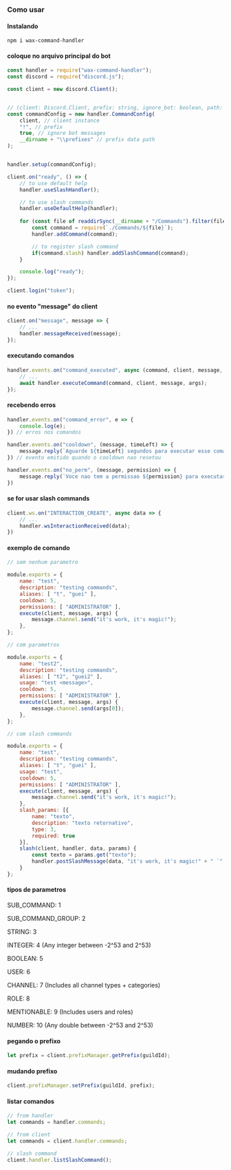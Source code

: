 ### Como usar

#### Instalando
`npm i wax-command-handler`

#### coloque no arquivo principal do bot
```js
const handler = require("wax-command-handler");
const discord = require("discord.js");

const client = new discord.Client();


// (client: Discord.Client, prefix: string, ignore_bot: boolean, path: string)
const commandConfig = new handler.CommandConfig(
    client, // client instance
    "!", // prefix
    true, // ignore bot messages
    __dirname + "\\prefixes" // prefix data path
);


handler.setup(commandConfig);

client.on("ready", () => {
    // to use default help
    handler.useSlashHandler();

    // to use slash commands
    handler.useDefaultHelp(handler);
    
    for (const file of readdirSync(__dirname + "/Commands").filter(file => file.endsWith('.js'))) {
        const command = require(`./Commands/${file}`);
        handler.addCommand(command);

        // to register slash command
        if(command.slash) handler.addSlashCommand(command);
    }

    console.log("ready");
});

client.login("token");
```

#### no evento "message" do client
```js
client.on("message", message => {
    // ...
    handler.messageReceived(message);
});
```

#### executando comandos
```js
handler.events.on("command_executed", async (command, client, message, args) => {
    // ...
    await handler.executeCommand(command, client, message, args);
});
```

#### recebendo erros
```js
handler.events.on("command_error", e => {
    console.log(e);
}) // erros nos comandos

handler.events.on("cooldown", (message, timeLeft) => {
    message.reply(`Aguarde ${timeLeft} segundos para executar esse comando novamente`);
}) // evento emitido quando o cooldown nao resetou

handler.events.on("no_perm", (message, permission) => {
    message.reply(`Voce nao tem a permissao ${permission} para executar este comando`);
})
```

#### se for usar slash commands
```js
client.ws.on("INTERACTION_CREATE", async data => {
    // ...
    handler.wsInteractionReceived(data);
})
```

#### exemplo de comando
```js
// sem nenhum parametro

module.exports = {
    name: "test",
    description: "testing commands",
    aliases: [ "t", "guei" ],
    cooldown: 5,
    permissions: [ "ADMINISTRATOR" ],
    execute(client, message, args) {
        message.channel.send("it's work, it's magic!");
    },
};

// com parametros

module.exports = {
    name: "test2",
    description: "testing commands",
    aliases: [ "t2", "guei2" ],
    usage: "test <message>",
    cooldown: 5,
    permissions: [ "ADMINISTRATOR" ],
    execute(client, message, args) {
        message.channel.send(args[0]);
    },
};

// com slash commands

module.exports = {
    name: "test",
    description: "testing commands",
    aliases: [ "t", "guei" ],
    usage: "test",
    cooldown: 5,
    permissions: [ "ADMINISTRATOR" ],
    execute(client, message, args) {
        message.channel.send("it's work, it's magic!");
    },
    slash_params: [{
        name: "texto",
        description: "texto retornativo",
        type: 3,
        required: true
    }],
    slash(client, handler, data, params) {
        const texto = params.get("texto");
        handler.postSlashMessage(data, "it's work, it's magic!" + " `" + texto + "`");
    }
};
```

#### tipos de parametros
<p>SUB_COMMAND: 1</p>
<p>SUB_COMMAND_GROUP: 2</p>
<p>STRING: 3</p>
<p>INTEGER: 4 (Any integer between -2^53 and 2^53)</p>
<p>BOOLEAN: 5</p>
<p>USER: 6</p>
<p>CHANNEL: 7 (Includes all channel types + categories)</p>
<p>ROLE: 8</p>
<p>MENTIONABLE: 9 (Includes users and roles)</p>
<p>NUMBER: 10 (Any double between -2^53 and 2^53)</p>

#### pegando o prefixo

```js
let prefix = client.prefixManager.getPrefix(guildId);
```

#### mudando prefixo

```js
client.prefixManager.setPrefix(guildId, prefix);
```

#### listar comandos

```js
// from handler
let commands = handler.commands;

// from client
let commands = client.handler.commands;

// slash command
client.handler.listSlashCommand();
```